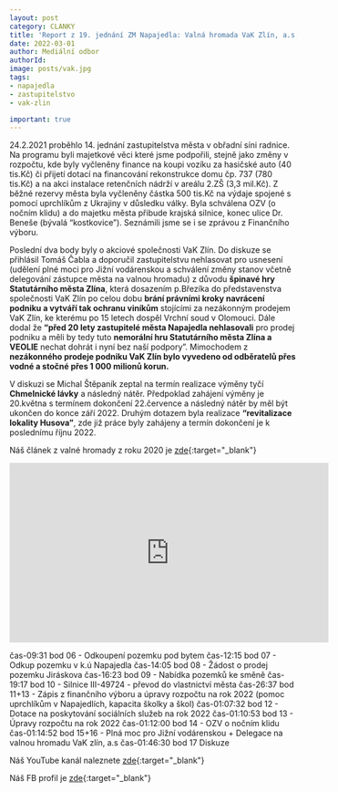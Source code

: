 ```yaml
---
layout: post
category: CLANKY
title: 'Report z 19. jednání ZM Napajedla: Valná hromada VaK Zlín, a.s, oprava Chmelnické lávky, OZV'
date: 2022-03-01
author: Mediální odbor
authorId: 
image: posts/vak.jpg
tags: 
- napajedla 
- zastupitelstvo
- vak-zlin

important: true
---
```

24.2.2021 proběhlo 14. jednání zastupitelstva města v obřadní síni radnice. Na programu byli majetkové věci které jsme podpořili, stejně jako změny v rozpočtu, kde byly vyčleněny finance na koupi vozíku za hasičské auto (40 tis.Kč) či přijetí dotací na financování rekonstrukce domu čp. 737 (780 tis.Kč) a na akci instalace retenčních nádrží v areálu 2.ZŠ (3,3 mil.Kč). Z běžné rezervy města byla vyčleněny částka 500 tis.Kč na výdaje spojené s pomocí uprchlíkům z Ukrajiny v důsledku války.
Byla schválena  OZV (o nočním klidu) a do majetku města přibude krajská silnice, konec ulice Dr. Beneše (bývalá “kostkovice”). Seznámili jsme se  i se zprávou z Finančního výboru.  

Poslední dva body byly o akciové společnosti VaK Zlín. Do diskuze se přihlásil Tomáš Čabla a doporučil zastupitelstvu nehlasovat pro usnesení (udělení plné moci pro Jižní vodárenskou a schválení změny stanov včetně delegování zástupce města na valnou hromadu) z důvodu **špinavé hry Statutárního města Zlína**, která dosazením p.Březíka do představenstva společnosti VaK Zlín po celou dobu **brání právními kroky navrácení podniku a vytváří tak ochranu viníkům** stojícími za nezákonným prodejem VaK Zlín, ke kterému po 15 letech dospěl Vrchní soud v Olomouci. Dále dodal že **“před 20 lety zastupitelé města Napajedla nehlasovali** pro prodej podniku a měli by tedy tuto **nemorální hru Statutárního města Zlína a VEOLIE** nechat dohrát i nyní bez naší podpory”. Mimochodem  z **nezákonného prodeje podniku VaK Zlín bylo vyvedeno od odběratelů přes vodné a stočné přes 1 000 milionů korun.**

V diskuzi se Michal Štěpaník zeptal na termín realizace výměny tyčí **Chmelnické lávky** a následný nátěr. Předpoklad zahájení výměny je 20.května s termínem dokončení 22.července a následný nátěr by měl být ukončen do konce září 2022. Druhým dotazem byla realizace **“revitalizace lokality Husova”**, zde již práce byly zahájeny a termín dokončení je k poslednímu říjnu 2022.

Náš článek z valné hromady z roku 2020 je [zde](https://napajedla.pirati.cz/tiskove-zpravy/valna-hromada-vak/){:target="_blank"}

<iframe width="560" height="315" src="https://www.youtube.com/embed/KMx-EZvV6ec" title="YouTube video player" frameborder="0" allow="accelerometer; autoplay; clipboard-write; encrypted-media; gyroscope; picture-in-picture" allowfullscreen></iframe>

čas-09:31 bod 06 - Odkoupení pozemku pod bytem 
čas-12:15 bod 07 - Odkup pozemku v k.ú Napajedla
čas-14:05 bod 08 - Žádost o prodej pozemku Jiráskova
čas-16:23 bod 09 - Nabídka pozemků ke směně 
čas-19:17 bod 10 - Silnice III-49724 - převod do vlastnictví města
čas-26:37 bod 11+13 - Zápis z finančního výboru a úpravy rozpočtu na rok 2022 (pomoc uprchlíkům v Napajedlích, kapacita školky a škol)
čas-01:07:32 bod 12 - Dotace na poskytování sociálních služeb na rok 2022
čas-01:10:53 bod 13 - Úpravy rozpočtu na rok 2022
čas-01:12:00 bod 14 - OZV o nočním klidu
čas-01:14:52 bod 15+16 - Plná moc pro Jižní vodárenskou + Delegace na valnou hromadu VaK zlín, a.s
čas-01:46:30 bod 17 Diskuze




Náš YouTube kanál naleznete [zde](https://www.youtube.com/channel/UCgoN2Mo3r-xe0iO6N5HRWHA){:target="_blank"}

Náš FB profil je [zde](https://www.facebook.com/piratinapa){:target="_blank"}

